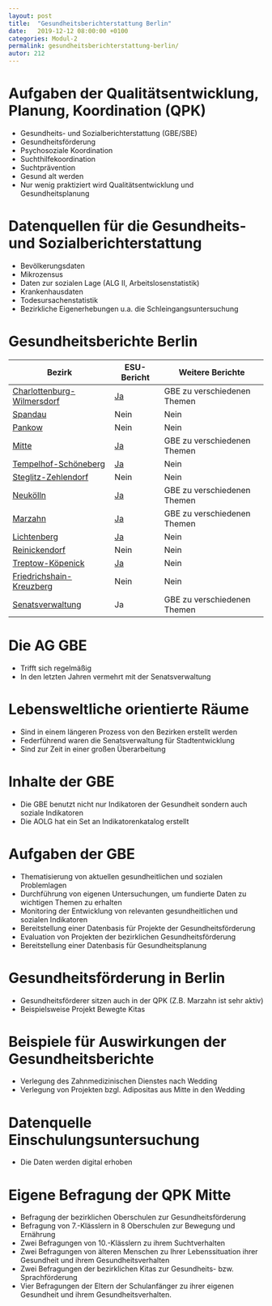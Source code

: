 ```yaml
---
layout: post
title:  "Gesundheitsberichterstattung Berlin"
date:   2019-12-12 08:00:00 +0100
categories: Modul-2
permalink: gesundheitsberichterstattung-berlin/
autor: 212
---
```


# Aufgaben der Qualitätsentwicklung, Planung, Koordination (QPK)
* Gesundheits- und Sozialberichterstattung (GBE/SBE)
* Gesundheitsförderung
* Psychosoziale Koordination
* Suchthilfekoordination
* Suchtprävention
* Gesund alt werden
* Nur wenig praktiziert wird Qualitätsentwicklung und Gesundheitsplanung


# Datenquellen für die Gesundheits- und Sozialberichterstattung
* Bevölkerungsdaten
* Mikrozensus
* Daten zur sozialen Lage (ALG II, Arbeitslosenstatistik)
* Krankenhausdaten
* Todesursachenstatistik
* Bezirkliche Eigenerhebungen u.a. die Schleingangsuntersuchung

# Gesundheitsberichte Berlin

|Bezirk|ESU-Bericht|Weitere Berichte|
|---------|---------|---------|
|[Charlottenburg-Wilmersdorf](https://www.berlin.de/ba-charlottenburg-wilmersdorf/verwaltung/interne-dienste/sozial-und-gesundheitsplanung/gesundheits-und-sozialberichterstattung/artikel.202201.php)|[Ja](https://www.berlin.de/ba-charlottenburg-wilmersdorf/verwaltung/interne-dienste/sozial-und-gesundheitsplanung/gesundheits-und-sozialberichterstattung/bericht_der_eingangsschuluntersuchung_2019.pdf)|GBE zu verschiedenen Themen|
|[Spandau](https://www.berlin.de/ba-spandau/politik-und-verwaltung/service-und-organisationseinheiten/qualitaetsentwicklung-planung-und-koordination-des-oeffentlichen-gesundheitsdienstes/)|Nein|Nein|
|[Pankow](https://www.berlin.de/ba-pankow/politik-und-verwaltung/service-und-organisationseinheiten/qualitaetsentwicklung-planung-und-koordination-des-oeffentlichen-gesundheitsdienstes/)|Nein|Nein|
|[Mitte](https://www.berlin.de/ba-mitte/politik-und-verwaltung/service-und-organisationseinheiten/qualitaetsentwicklung-planung-und-koordination-des-oeffentlichen-gesundheitsdienstes/berichte-und-publikationen/#bd19)|[Ja](https://www.berlin.de/ba-mitte/politik-und-verwaltung/service-und-organisationseinheiten/qualitaetsentwicklung-planung-und-koordination-des-oeffentlichen-gesundheitsdienstes/berichte-und-publikationen/qpk_publ19_kitabericht_mitte2013.pdf)|GBE zu verschiedenen Themen|
|[Tempelhof-Schöneberg](https://www.berlin.de/ba-tempelhof-schoeneberg/politik-und-verwaltung/service-und-organisationseinheiten/planungs-und-koordinierungsstelle-gesundheit/artikel.397294.php)|[Ja](https://www.berlin.de/ba-tempelhof-schoeneberg/_assets/politik-und-verwaltung/service-und-organisationseinheiten/qualitaetsentwicklung-planung-und-koordination-des-oeffentlichen-gesundheitsdienstes/einschulungsuntersuchung-bericht-2017.pdf)|Nein|
|[Steglitz-Zehlendorf](https://www.berlin.de/ba-steglitz-zehlendorf/politik-und-verwaltung/service-und-organisationseinheiten/qualitaetsentwicklung-planung-und-koordination-des-oeffentlichen-gesundheitsdienstes/)|Nein|Nein|
|[Neukölln](https://www.berlin.de/ba-neukoelln/politik-und-verwaltung/stelle-fuer-qualitaets-entwicklung-planung-und-koordination/gesundheits-und-sozialberichterstattung-143578.php)|[Ja](https://www.berlin.de/ba-neukoelln/_assets/dokumente/abteilung-gesundheit/ergaenzung-der-einschulungsuntersuchung-2017.pdf)|GBE zu verschiedenen Themen|
|[Marzahn](https://www.berlin.de/ba-marzahn-hellersdorf/politik-und-verwaltung/service-und-organisationseinheiten/qualitaetsentwicklung-planung-und-koordination-des-oeffentlichen-gesundheitsdienstes/artikel.26006.php)|[Ja](https://www.berlin.de/ba-marzahn-hellersdorf/politik-und-verwaltung/service-und-organisationseinheiten/qualitaetsentwicklung-planung-und-koordination-des-oeffentlichen-gesundheitsdienstes/esu-2017-druckversion-final.pdf)|GBE zu verschiedenen Themen|
|[Lichtenberg](https://www.berlin.de/ba-lichtenberg/politik-und-verwaltung/behoerdenwegweiser/artikel.250463.php)|[Ja](https://www.berlin.de/ba-lichtenberg/auf-einen-blick/buergerservice/gesundheit/ergebnisse-der-einschuluntersuchungen.pdf)|Nein|
|[Reinickendorf](https://www.berlin.de/ba-reinickendorf/politik-und-verwaltung/bezirksamt/wirtschaft-gesundheit-integration-und-soziales/artikel.128580.php)|Nein|Nein|
|[Treptow-Köpenick](https://www.berlin.de/ba-treptow-koepenick/politik-und-verwaltung/service-und-organisationseinheiten/qualitaetsentwicklung-planung-und-koordination-des-oeffentlichen-gesundheitsdienstes/artikel.87793.php)|[Ja](https://berlin.de/ba-treptow-koepenick/_assets/aemter-und-se/qpk/pdf/esu_2017.pdf)|Nein|
|[Friedrichshain-Kreuzberg](https://www.berlin.de/ba-friedrichshain-kreuzberg/politik-und-verwaltung/service-und-organisationseinheiten/bezirkliche-planung-und-koordinierung/planungs-und-koordinierungsstelle-gesundheit/)|Nein|Nein|
|[Senatsverwaltung](https://www.berlin.de/sen/gesundheit/service/gesundheitsberichterstattung/)|Ja|GBE zu verschiedenen Themen|

# Die AG GBE
* Trifft sich regelmäßig
* In den letzten Jahren vermehrt mit der Senatsverwaltung 

# Lebensweltliche orientierte Räume
* Sind in einem längeren Prozess von den Bezirken erstellt werden 
* Federführend waren die Senatsverwaltung für Stadtentwicklung
* Sind zur Zeit in einer großen Überarbeitung


# Inhalte der GBE
* Die GBE benutzt nicht nur Indikatoren der Gesundheit sondern auch soziale Indikatoren
* Die AOLG hat ein Set an Indikatorenkatalog erstellt


# Aufgaben der GBE
* Thematisierung von aktuellen gesundheitlichen und sozialen Problemlagen
* Durchführung von eigenen Untersuchungen, um fundierte Daten zu wichtigen Themen zu erhalten
* Monitoring der Entwicklung von relevanten gesundheitlichen und sozialen Indikatoren
* Bereitstellung einer Datenbasis für Projekte der Gesundheitsförderung
* Evaluation von Projekten der bezirklichen Gesundheitsförderung
* Bereitstellung einer Datenbasis für Gesundheitsplanung

# Gesundheitsförderung in Berlin
* Gesundheitsförderer sitzen auch in der QPK (Z.B. Marzahn ist sehr aktiv)
* Beispielsweise Projekt Bewegte Kitas

# Beispiele für Auswirkungen der Gesundheitsberichte
* Verlegung des Zahnmedizinischen Dienstes nach Wedding
* Verlegung von Projekten bzgl. Adipositas aus Mitte in den Wedding

# Datenquelle Einschulungsuntersuchung
* Die Daten werden digital erhoben

# Eigene Befragung der QPK Mitte
* Befragung der bezirklichen Oberschulen zur Gesundheitsförderung
* Befragung von 7.-Klässlern in 8 Oberschulen zur Bewegung und Ernährung
* Zwei Befragungen von 10.-Klässlern zu ihrem Suchtverhalten
* Zwei Befragungen von älteren Menschen zu Ihrer Lebenssituation ihrer Gesundheit und ihrem Gesundheitsverhalten
* Zwei Befragungen der bezirklichen Kitas zur Gesundheits- bzw. Sprachförderung
* Vier Befragungen der Eltern der Schulanfänger zu ihrer eigenen Gesundheit und ihrem Gesundheitsverhalten.
